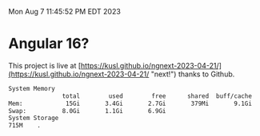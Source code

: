 Mon Aug  7 11:45:52 PM EDT 2023

# Angular 16?


This project is live at [https://kusl.github.io/ngnext-2023-04-21/](https://kusl.github.io/ngnext-2023-04-21/ "next!") thanks to Github.

```bash
System Memory
               total        used        free      shared  buff/cache   available
Mem:            15Gi       3.4Gi       2.7Gi       379Mi       9.1Gi        11Gi
Swap:          8.0Gi       1.1Gi       6.9Gi
System Storage
715M	.
```
